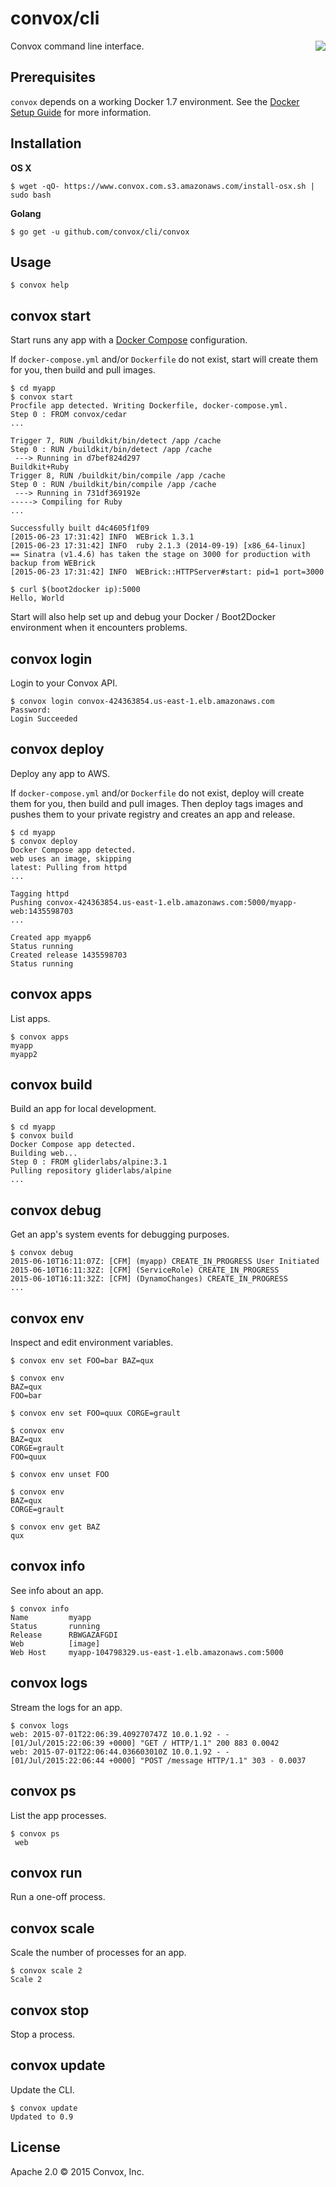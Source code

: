 # convox/cli 

<a href="https://travis-ci.org/convox/cli">
  <img align="right" src="https://travis-ci.org/convox/cli.svg?branch=master">
</a>

Convox command line interface.
## Prerequisites

`convox` depends on a working Docker 1.7 environment. See the [Docker Setup Guide](docker-setup.md) for more information.

## Installation

**OS X**

    $ wget -qO- https://www.convox.com.s3.amazonaws.com/install-osx.sh | sudo bash

**Golang**

    $ go get -u github.com/convox/cli/convox

## Usage

    $ convox help

## convox start

Start runs any app with a [Docker Compose](https://docs.docker.com/compose/) configuration.

If `docker-compose.yml` and/or `Dockerfile` do not exist, start will create them
for you, then build and pull images.

    $ cd myapp
    $ convox start
    Procfile app detected. Writing Dockerfile, docker-compose.yml.
    Step 0 : FROM convox/cedar
    ...

    Trigger 7, RUN /buildkit/bin/detect /app /cache
    Step 0 : RUN /buildkit/bin/detect /app /cache
     ---> Running in d7bef824d297
    Buildkit+Ruby
    Trigger 8, RUN /buildkit/bin/compile /app /cache
    Step 0 : RUN /buildkit/bin/compile /app /cache
     ---> Running in 731df369192e
    -----> Compiling for Ruby
    ...

    Successfully built d4c4605f1f09
    [2015-06-23 17:31:42] INFO  WEBrick 1.3.1
    [2015-06-23 17:31:42] INFO  ruby 2.1.3 (2014-09-19) [x86_64-linux]
    == Sinatra (v1.4.6) has taken the stage on 3000 for production with backup from WEBrick
    [2015-06-23 17:31:42] INFO  WEBrick::HTTPServer#start: pid=1 port=3000

    $ curl $(boot2docker ip):5000
    Hello, World

Start will also help set up and debug your Docker / Boot2Docker environment when
it encounters problems.

## convox login

Login to your Convox API.

    $ convox login convox-424363854.us-east-1.elb.amazonaws.com
    Password: 
    Login Succeeded

## convox deploy

Deploy any app to AWS.

If `docker-compose.yml` and/or `Dockerfile` do not exist, deploy will create 
them for you, then build and pull images. Then deploy tags images and pushes 
them to your private registry and creates an app and release.

    $ cd myapp
    $ convox deploy
    Docker Compose app detected.
    web uses an image, skipping
    latest: Pulling from httpd
    ...

    Tagging httpd
    Pushing convox-424363854.us-east-1.elb.amazonaws.com:5000/myapp-web:1435598703
    ...

    Created app myapp6
    Status running
    Created release 1435598703
    Status running

## convox apps

List apps.

    $ convox apps
    myapp
    myapp2

## convox build

Build an app for local development.

    $ cd myapp
    $ convox build
    Docker Compose app detected.
    Building web...
    Step 0 : FROM gliderlabs/alpine:3.1
    Pulling repository gliderlabs/alpine
    ...

## convox debug

Get an app's system events for debugging purposes.

    $ convox debug
    2015-06-10T16:11:07Z: [CFM] (myapp) CREATE_IN_PROGRESS User Initiated
    2015-06-10T16:11:32Z: [CFM] (ServiceRole) CREATE_IN_PROGRESS
    2015-06-10T16:11:32Z: [CFM] (DynamoChanges) CREATE_IN_PROGRESS
    ...

## convox env

Inspect and edit environment variables.

    $ convox env set FOO=bar BAZ=qux

    $ convox env
    BAZ=qux
    FOO=bar

    $ convox env set FOO=quux CORGE=grault

    $ convox env
    BAZ=qux
    CORGE=grault
    FOO=quux

    $ convox env unset FOO

    $ convox env
    BAZ=qux
    CORGE=grault

    $ convox env get BAZ
    qux

## convox info

See info about an app.

    $ convox info
    Name         myapp
    Status       running
    Release      RBWGAZAFGDI
    Web          [image]
    Web Host     myapp-104798329.us-east-1.elb.amazonaws.com:5000

## convox logs

Stream the logs for an app.

    $ convox logs
    web: 2015-07-01T22:06:39.409270747Z 10.0.1.92 - - [01/Jul/2015:22:06:39 +0000] "GET / HTTP/1.1" 200 883 0.0042
    web: 2015-07-01T22:06:44.036603010Z 10.0.1.92 - - [01/Jul/2015:22:06:44 +0000] "POST /message HTTP/1.1" 303 - 0.0037

## convox ps

List the app processes.

    $ convox ps
     web

## convox run

Run a one-off process.

## convox scale

Scale the number of processes for an app.

    $ convox scale 2
    Scale 2

## convox stop

Stop a process.

## convox update

Update the CLI.

    $ convox update
    Updated to 0.9

## License

Apache 2.0 &copy; 2015 Convox, Inc.
